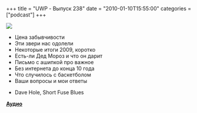 +++
title = "UWP - Выпуск 238"
date = "2010-01-10T15:55:00"
categories = ["podcast"]
+++

![](https://podcast.umputun.com/images/uwp/uwp238.jpg)


- Цена забывчивости
- Эти звери нас одолели
- Некоторые итоги 2009, коротко
- Есть-ли Дед Мороз и что он дарит
- Письмо с ашипкой про важное
- Без интернета до конца 10 года
- Что случилось с баскетболом
- Ваши вопросы и мои ответы


* Dave Hole, Short Fuse Blues

[**Аудио**](http://archive.rucast.net/uwp/media/ump_podcast238.mp3)
<audio src="http://archive.rucast.net/uwp/media/ump_podcast238.mp3" preload="none">